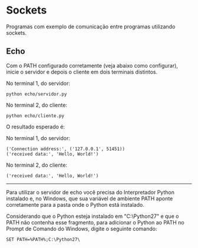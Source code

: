 # Sockets
Programas com exemplo de comunicação entre programas utilizando sockets.


## Echo
Com o PATH configurado corretamente (veja abaixo como configurar),  inicie o servidor e depois o cliente em dois terminais distintos.

No terminal 1, do servidor:
```CMD
python echo/servidor.py
```

No terminal 2, do cliente:
```CMD
python echo/cliente.py
```

O resultado esperado é:

No terminal 1, do servidor:

```CMD
('Connection address:', ('127.0.0.1', 51451))
('received data:', 'Hello, World!')
```

No terminal 2, do cliente:
```CMD
('received data:', 'Hello, World!')
```

---------------------------------
Para utilizar o servidor de echo você precisa do Interpretador Python instalado e, no Windows, que sua variável de ambiente PATH aponte corretamente para a pasta onde o Python está instalado. 

Considerando que o Python esteja instalado em "C:\Python27\" e que o PATH não contenha esse fragmento, para adicionar o Python ao PATH no Prompt de Comando do Windows, digite o seguinte comando:

```CMD
SET PATH=%PATH%;C:\Python27\
```
